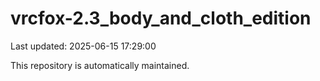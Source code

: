 # vrcfox-2.3_body_and_cloth_edition

Last updated: 2025-06-15 17:29:00

This repository is automatically maintained.
